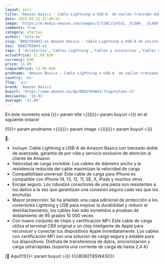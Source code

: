 ```yaml
---
layout: post
title: 'Amazon Basics - Cable Lightning a USB-A  de nailon trenzado doble  colección de avanzada  cargador para iPhone certificado por MFi  color gris oscuro  0 9 m'
date: 2023-03-22 21:49:53
image: 'https://m.media-amazon.com/images/I/31BCz1yh5iL._SL500_._SL400_.jpg'
comments: true
category: ofertas
author: 'tole.es'
slug: 'B082T6SW43-es Amazon Basics - Cable Lightning a USB-A de nailon trenzado...'
sku: 'B082T6SW43-es'
tags: [ 'Accesorios','Cables Lightning','Cables y accesorios','Cables y conectores','Informática','amazon basics','iphone','🇪🇸', ]
actualPrice: 11.89 EUR
currency: EUR
price: 11.89
comparePrice: 13.99 EUR
prodname: 'Amazon Basics - Cable Lightning a USB-A  de nailon trenzado doble  colección de avanzada  cargador para iPhone certificado por MFi  color gris oscuro  0 9 m'
country: 'es'
flag: '🇪🇸'
brand: 'Amazon Basics'
buyurl: 'https://www.amazon.es/dp/B082T6SW43/?tag=tolees-21'
descuento: '15.01'
average: '11.89'
---
```


En este momento está [{{< param title >}}]({{< param buyurl >}}) en el siguiente enlace!

[![{{< param prodname >}}]({{< param image >}})]({{< param buyurl >}})

🔎:

- Incluye: Cable Lightning a USB-A de Amazon Basics con trenzado doble de avanzada, garantía de por vida y servicio exclusivo de atención al cliente de Amazon
- Velocidad de carga increíble: Los cables de diámetro ancho y la resistencia reducida del cable maximizan la velocidad de carga
- Compatibilidad universal: Este cable de carga para iPhone es compatible con iPhone 14, 13, 12, 11, SE, X, iPads y muchos otros
- Encaje seguro: Los robustos conectores de una pieza son resistentes a los daños a la vez que garantizan una conexión segura cada vez que los enchufas
- Mayor protección: Se ha añadido una capa adicional de protección a los conectores Lightning y USB para mejorar la durabilidad y reducir el deshilachamiento; los cables han sido sometidos a pruebas de doblamiento de 95 grados 10 000 veces
- Con nuevo conjunto de chips y certificación MFi: Este cable de carga utiliza el terminal C89 original y un chip inteligente de Apple para reconocer y conectar tus dispositivos Apple inmediatamente. Los cables con certificación MFi son una solución de carga segura y estable para tus dispositivos. Disfruta de transferencia de datos, sincronización y carga ultrarrápidas (soporta una corriente de carga de hasta 2,4 A)

[🛒 Aquí!!!]({{< param buyurl >}})
{{<world>}}B082T6SW43{{</world>}}
